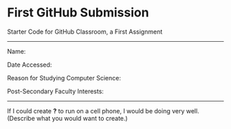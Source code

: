 # First GitHub Submission
Starter Code for GitHub Classroom, a First Assignment

---

Name:

Date Accessed:

Reason for Studying Computer Science:

Post-Secondary Faculty Interests:

---

If I could create ____?____ to run on a cell phone, I would be doing very well.
(Describe what you would want to create.)
